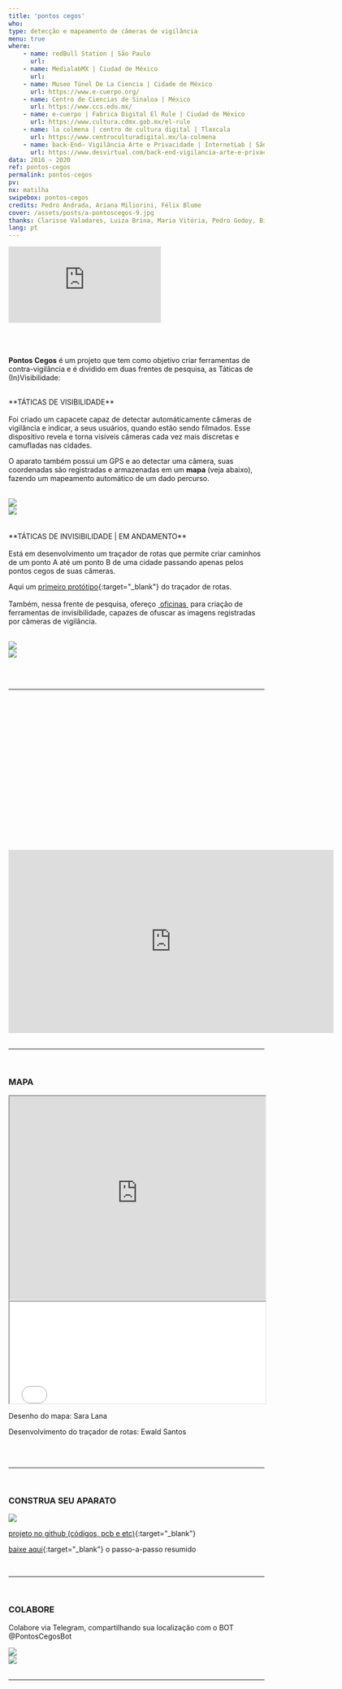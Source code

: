 ```yaml
---
title: 'pontos cegos'
who: 
type: detecção e mapeamento de câmeras de vigilância 
menu: true
where: 
    - name: redBull Station | São Paulo
      url:
    - name: MedialabMX | Ciudad de México
      url:
    - name: Museo Túnel De La Ciencia | Cidade de México
      url: https://www.e-cuerpo.org/
    - name: Centro de Ciencias de Sinaloa | México
      url: https://www.ccs.edu.mx/
    - name: e-cuerpo | Fabrica Digital El Rule | Ciudad de México
      url: https://www.cultura.cdmx.gob.mx/el-rule
    - name: la colmena | centro de cultura digital | Tlaxcala
      url: https://www.centroculturadigital.mx/la-colmena
    - name: back-End– Vigilância Arte e Privacidade | InternetLab | São Paulo
      url: https://www.desvirtual.com/back-end-vigilancia-arte-e-privacidade/
data: 2016 ~ 2020
ref: pontos-cegos
permalink: pontos-cegos
pv:
nx: matilha
swipebox: pontos-cegos
credits: Pedro Andrada, Ariana Miliorini, Félix Blume
cover: /assets/posts/a-pontoscegos-9.jpg
thanks: Clarisse Valadares, Luiza Brina, Maria Vitória, Pedro Godoy, Bizafra, Thiago Hersan
lang: pt
---
```

<div class="video-wrapper video-wrapper-16x9">
    <iframe src="https://www.youtube.com/embed/bECVsfDJvQI" frameborder="0" allow="accelerometer; clipboard-write; encrypted-media; gyroscope; picture-in-picture" allowfullscreen></iframe>
</div>
<br>
<br><br>


**Pontos Cegos** é um projeto que tem como objetivo criar ferramentas de contra-vigilância e é dividido em duas frentes de pesquisa, as Táticas de (In)Visibilidade: 
 
 <br>
**TÁTICAS DE VISIBILIDADE** 
<br><br>
Foi criado um capacete capaz de detectar automáticamente câmeras de vigilância e indicar, a seus usuários, quando estão sendo filmados. Esse dispositivo revela e torna visíveis câmeras cada vez mais discretas e camufladas nas cidades. 

O aparato também possui um GPS e ao detectar uma câmera, suas coordenadas são registradas e armazenadas em um **mapa** (veja abaixo), fazendo um mapeamento automático de um dado percurso.
<br><br>
<div class="row">
  <div class="column">
    <img src="../assets/posts/a-pontoscegos-9.jpg" class="img-border">
  </div>
  <div class="column">
    <img src="../assets/posts/b-pontoscegos-9.jpg" class="img-border">
  </div>
</div>
<br>
<br>**TÁTICAS DE INVISIBILIDADE | EM ANDAMENTO**
<br>
<br> Está em desenvolvimento um traçador de rotas que permite criar caminhos de um ponto A até um ponto B de uma cidade passando apenas pelos pontos cegos de suas câmeras.
<br>

Aqui um [primeiro protótipo](https://invisibility-routes.saralana.xyz/index.html?latA=-23.549274336622684&longA=-46.63383007049561&latB=-23.544691004890126&longB=-46.64096949118043&profile=foot-walking&circleRadius=15&iconsToggle=1&circleToggle=1&circleResolution=32){:target="_blank"} do traçador de rotas.
<br><br>
Também, nessa frente de pesquisa, ofereço <a href="../workshops" target="_blank">&nbsp;oficinas&nbsp;</a> para criação de ferramentas de invisibilidade, capazes de ofuscar as imagens registradas por câmeras de vigilância.
<br><br>
<div class="row">
  <div class="column">
    <img src="../assets/posts/a-pontoscegos-7.jpg" class="img-border">
  </div>
  <div class="column">
    <img src="../assets/posts/b-pontoscegos-7.jpg" class="img-border">
  </div>
</div>

<br><br>

---

<br>

<div style="padding:56.25% 0 0 0;position:relative;">
           <iframe src="https://player.vimeo.com/video/232335840?autoplay=1" width="640" height="360" frameborder="0" allow="fullscreen" allowfullscreen></iframe></div>
<br>

---

<br>

### MAPA

  <div class="video-wrapper video-wrapper-16x9">
   <iframe src="https://invisibility-routes.saralana.xyz/index.html?latA=-23.549274336622684&longA=-46.63383007049561&latB=-23.544691004890126&longB=-46.64096949118043&profile=foot-walking&circleRadius=15&iconsToggle=1&circleToggle=1&circleResolution=32" height="400px" width="100%"></iframe>
  </div>

  <div class="video-wrapper video-wrapper-16x9">
   <iframe src="../mapa-pontos-cegos" height="200" width="100%"></iframe>
  </div>

Desenho do mapa: Sara Lana
  
Desenvolvimento do traçador de rotas: Ewald Santos

<br><br>

---

<br>

### CONSTRUA SEU APARATO
![](../assets/posts/diy-pontoscegos.png)

[projeto no github (códigos, pcb e etc)](https://github.com/saralana/Pontos-Cegos){:target="_blank"}
  
[baixe aqui](../assets/docs/tutorial-pontoscegos.pdf){:target="_blank"} o passo-a-passo resumido 

<br>

---

<br>

### COLABORE 
Colabore via Telegram, compartilhando sua localização com o BOT @PontosCegosBot

<div class="row">
  <div class="column">
    <img src="../assets/posts/a-pontoscegos-10.jpg">
  </div>
  <div class="column">
    <img src="../assets/posts/b-pontoscegos-10.jpg">
  </div>
</div>

<br>

---

<br>